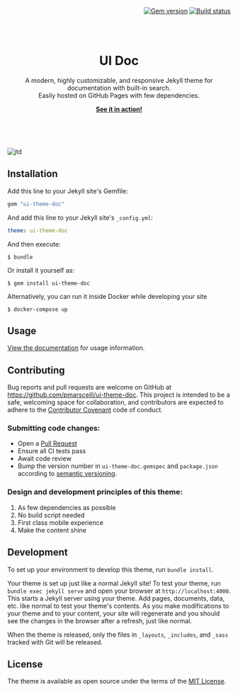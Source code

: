 <p align="right">
    <a href="https://badge.fury.io/rb/ui-theme-doc"><img src="https://badge.fury.io/rb/ui-theme-doc.svg" alt="Gem version"></a> <a href="https://github.com/pmarsceill/ui-theme-doc/actions?query=workflow%3A%22Master+branch+CI%22"><img src="https://github.com/pmarsceill/ui-theme-doc/workflows/Master%20branch%20CI/badge.svg" alt="Build status"></a>
</p>
<br><br>
<p align="center">
    <h1 align="center">UI Doc</h1>
    <p align="center">A modern, highly customizable, and responsive Jekyll theme for documentation with built-in search.<br>Easily hosted on GitHub Pages with few dependencies.</p>
    <p align="center"><strong><a href="https://pmarsceill.github.io/ui-theme-doc/">See it in action!</a></strong></p>
    <br><br><br>
</p>

![jtd](https://user-images.githubusercontent.com/896475/47384541-89053c80-d6d5-11e8-98dc-dba16e192de9.gif)

## Installation

Add this line to your Jekyll site's Gemfile:

```ruby
gem "ui-theme-doc"
```

And add this line to your Jekyll site's `_config.yml`:

```yaml
theme: ui-theme-doc
```

And then execute:

    $ bundle

Or install it yourself as:

    $ gem install ui-theme-doc

Alternatively, you can run it inside Docker while developing your site

    $ docker-compose up

## Usage

[View the documentation](https://pmarsceill.github.io/ui-theme-doc/) for usage information.

## Contributing

Bug reports and pull requests are welcome on GitHub at https://github.com/pmarsceill/ui-theme-doc. This project is intended to be a safe, welcoming space for collaboration, and contributors are expected to adhere to the [Contributor Covenant](http://contributor-covenant.org) code of conduct.

### Submitting code changes:

- Open a [Pull Request](https://github.com/pmarsceill/ui-theme-doc/pulls)
- Ensure all CI tests pass
- Await code review
- Bump the version number in `ui-theme-doc.gemspec` and `package.json` according to [semantic versioning](https://semver.org/).

### Design and development principles of this theme:

1. As few dependencies as possible
2. No build script needed
3. First class mobile experience
4. Make the content shine

## Development

To set up your environment to develop this theme, run `bundle install`.

Your theme is set up just like a normal Jekyll site! To test your theme, run `bundle exec jekyll serve` and open your browser at `http://localhost:4000`. This starts a Jekyll server using your theme. Add pages, documents, data, etc. like normal to test your theme's contents. As you make modifications to your theme and to your content, your site will regenerate and you should see the changes in the browser after a refresh, just like normal.

When the theme is released, only the files in `_layouts`, `_includes`, and `_sass` tracked with Git will be released.

## License

The theme is available as open source under the terms of the [MIT License](http://opensource.org/licenses/MIT).
